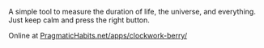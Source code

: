 A simple tool to measure the duration of life, the universe, and everything.
Just keep calm and press the right button.

Online at [PragmaticHabits.net/apps/clockwork-berry/](http://pragmatichabits.net/apps/clockwork-berry/)
